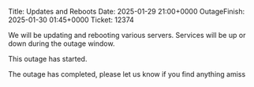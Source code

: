 Title: Updates and Reboots
Date: 2025-01-29 21:00+0000
OutageFinish: 2025-01-30 01:45+0000
Ticket: 12374

We will be updating and rebooting various servers.
Services will be up or down during the outage window.

This outage has started.

The outage has completed, please let us know if you find anything amiss
